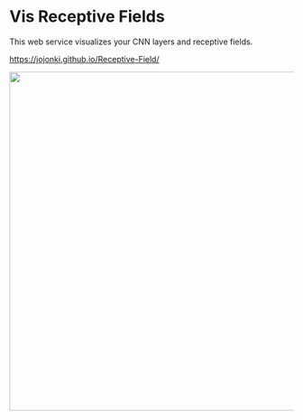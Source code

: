 # Vis Receptive Fields

This web service visualizes your CNN layers and receptive fields.

https://jojonki.github.io/Receptive-Field/


<img width="600" src="https://user-images.githubusercontent.com/166852/111162982-0819a900-85e0-11eb-83a2-b3080586f79c.png" />
